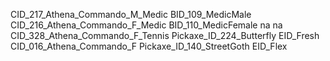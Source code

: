 CID_217_Athena_Commando_M_Medic
BID_109_MedicMale
CID_216_Athena_Commando_F_Medic
BID_110_MedicFemale
na
na
CID_328_Athena_Commando_F_Tennis
Pickaxe_ID_224_Butterfly
EID_Fresh
CID_016_Athena_Commando_F
Pickaxe_ID_140_StreetGoth
EID_Flex
